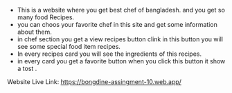 * This is a website where you get best chef of bangladesh.
and you get so many food Recipes.
* you can choos your favorite chef in this site and get some information about them.
* in chef section you get a view recipes button clink in this button you will see some special food item recipes.
*  In every recipes card you will see the ingredients of this recipes.
* in every card you get a favorite button when you  click this button it show a tost .

Website Live Link: https://bongdine-assingment-10.web.app/